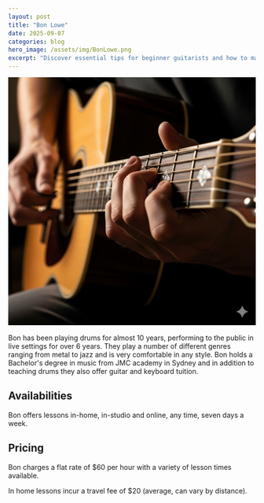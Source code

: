 ```yaml
---
layout: post
title: "Bon Lowe"
date: 2025-09-07
categories: blog
hero_image: /assets/img/BonLowe.png
excerpt: "Discover essential tips for beginner guitarists and how to make the most of your practice sessions."
---
```


![Guitar Hero Image](/assets/img/yt1.png)

Bon has been playing drums for almost 10 years, performing to the public in live settings for over 6 years. They play a number of different genres ranging from metal to jazz 
and is very comfortable in any style. Bon holds a Bachelor's degree in music from JMC academy in Sydney and in addition to teaching drums they also offer guitar and keyboard tuition.


## Availabilities

Bon offers lessons in-home, in-studio and online, any time, seven days a week.

## Pricing

Bon charges a flat rate of $60 per hour with a variety of lesson times available. 

In home lessons incur a travel fee of $20 (average, can vary by distance).
